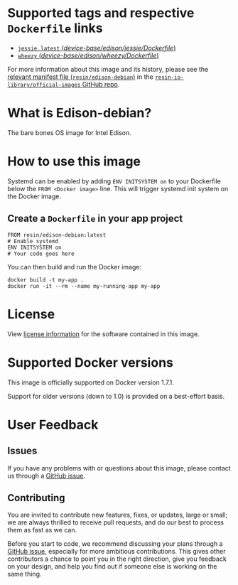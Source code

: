 # Supported tags and respective `Dockerfile` links

-	[`jessie`, `latest` (*device-base/edison/jessie/Dockerfile*)](https://github.com/resin-io-library/base-images/blob/92f4aec4fbd7ee5617aab10d597abc21a1009ea2/device-base/edison/jessie/Dockerfile)
-	[`wheezy` (*device-base/edison/wheezy/Dockerfile*)](https://github.com/resin-io-library/base-images/blob/92f4aec4fbd7ee5617aab10d597abc21a1009ea2/device-base/edison/wheezy/Dockerfile)

For more information about this image and its history, please see the [relevant manifest file (`resin/edison-debian`)](https://github.com/resin-io-library/official-images/blob/master/library/edison-debian) in the [`resin-io-library/official-images` GitHub repo](https://github.com/resin-io-library/official-images).

# What is Edison-debian?

The bare bones OS image for Intel Edison.

# How to use this image

Systemd can be enabled by adding `ENV INITSYSTEM on` to your Dockerfile below the `FROM <Docker image>` line. This will trigger systemd init system on the Docker image.

## Create a `Dockerfile` in your app project

	FROM resin/edison-debian:latest
	# Enable systemd
	ENV INITSYSTEM on
	# Your code goes here

You can then build and run the Docker image:

	docker build -t my-app .
	docker run -it --rm --name my-running-app my-app

# License

View [license information](https://www.debian.org/social_contract#guidelines) for the software contained in this image.

# Supported Docker versions

This image is officially supported on Docker version 1.7.1.

Support for older versions (down to 1.0) is provided on a best-effort basis.

# User Feedback

## Issues

If you have any problems with or questions about this image, please contact us through a [GitHub issue](https://github.com/resin-io-library/base-images/issues).

## Contributing

You are invited to contribute new features, fixes, or updates, large or small; we are always thrilled to receive pull requests, and do our best to process them as fast as we can.

Before you start to code, we recommend discussing your plans through a [GitHub issue](https://github.com/resin-io-library/base-images/issues), especially for more ambitious contributions. This gives other contributors a chance to point you in the right direction, give you feedback on your design, and help you find out if someone else is working on the same thing.
